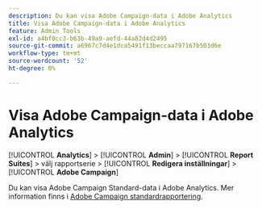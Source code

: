 ```yaml
---
description: Du kan visa Adobe Campaign-data i Adobe Analytics
title: Visa Adobe Campaign-data i Adobe Analytics
feature: Admin Tools
exl-id: a4bf0cc3-b63b-49a9-aefd-44a82d4d2495
source-git-commit: a6967c7d4e1dca5491f13beccaa797167b503d6e
workflow-type: tm+mt
source-wordcount: '52'
ht-degree: 0%

---
```


# Visa Adobe Campaign-data i Adobe Analytics

[!UICONTROL **Analytics**] > [!UICONTROL **Admin**] > [!UICONTROL **Report Suites**] > välj rapportserie > [!UICONTROL **Redigera inställningar**] > [!UICONTROL **Adobe Campaign**]

Du kan visa Adobe Campaign Standard-data i Adobe Analytics. Mer information finns i [Adobe Campaign standardrapportering](/help/integrate/adobe-campaign.md).
